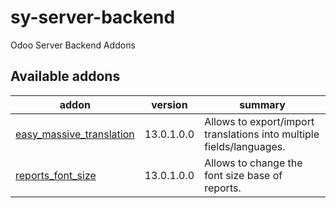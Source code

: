 # sy-server-backend
Odoo Server Backend Addons

[//]: # (addons)

Available addons
----------------
addon | version | summary
--- | --- | ---
[easy_massive_translation](easy_massive_translation/) | 13.0.1.0.0 | Allows to export/import translations into multiple fields/languages.
[reports_font_size](reports_font_size/) | 13.0.1.0.0 | Allows to change the font size base of reports.

[//]: # (end addons)
